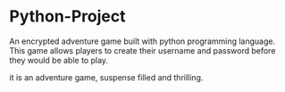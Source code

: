 # Python-Project
An encrypted adventure game built with python programming language. This game allows players to create their username and password before they would be able to play. 

it is an adventure game, suspense filled and thrilling. 
